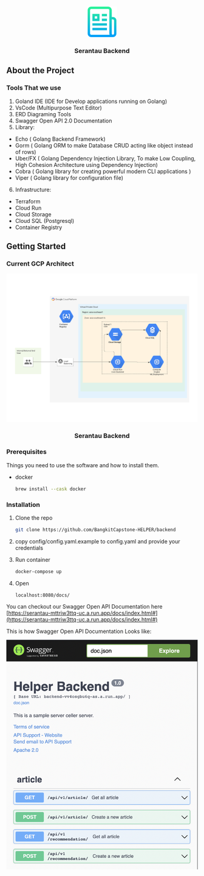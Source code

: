 <div id="top"></div>

<br />
<div align="center">
  <a href="https://github.com/github_username/repo_name">
    <img src="static/logo.png" alt="Logo" width="80" height="80">
  </a>

<h3 align="center">Serantau Backend</h3>


</div>


## About the Project
### Tools That we use
1. Goland IDE (IDE for Develop applications running on Golang)
2. VsCode (Multipurpose Text Editor)
3. ERD Diagraming Tools
4. Swagger Open API 2.0 Documentation
5. Library:
+ Echo ( Golang Backend Framework)
+ Gorm ( Golang ORM to make Database CRUD acting like object instead of rows)
+ Uber/FX ( Golang Dependency Injection Library, To make Low Coupling, High Cohesion Architecture using Dependency Injection)
+ Cobra ( Golang library for creating powerful modern CLI applications )
+ Viper ( Golang library for configuration file)
6. Infrastructure:
+ Terraform
+ Cloud Run
+ Cloud Storage
+ Cloud SQL (Postgresql)
+ Container Registry

## Getting Started

### Current GCP Architect

<div align="center">
  <a href="https://github.com/github_username/repo_name">
    <img src="static/GCP.png" alt="Logo" >
  </a>

<h3 align="center">Serantau Backend</h3>


</div>


### Prerequisites

Things you need to use the software and how to install them.
* docker
  ```sh
  brew install --cask docker
  ```

### Installation

1. Clone the repo
   ```sh
   git clone https://github.com/BangkitCapstone-HELPER/backend
   ```
2. copy config/config.yaml.example to config.yaml and provide your credentials

3. Run container
   ```sh
   docker-compose up
   ```
4. Open 
    ```curl
    localhost:8080/docs/
    ```
You can checkout our Swagger Open API Documentation here
[https://serantau-mttriw3ttq-uc.a.run.app/docs/index.html#](https://serantau-mttriw3ttq-uc.a.run.app/docs/index.html#)

This is how Swagger Open API Documentation Looks like:
<div align="center">
  <a href="https://github.com/github_username/repo_name">
    <img src="static/Screenshot_3.png" alt="Logo" >
  </a>


</div>

